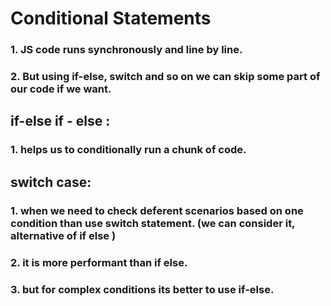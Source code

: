 # Conditional Statements

### 1. JS code runs synchronously and line by line.

### 2. But using if-else, switch and so on we can skip some part of our code if we want.

## if-else if - else :

### 1. helps us to conditionally run a chunk of code.

## switch case:

### 1. when we need to check deferent scenarios based on one condition than use switch statement. (we can consider it, alternative of if else )

### 2. it is more performant than if else.

### 3. but for complex conditions its better to use if-else.
